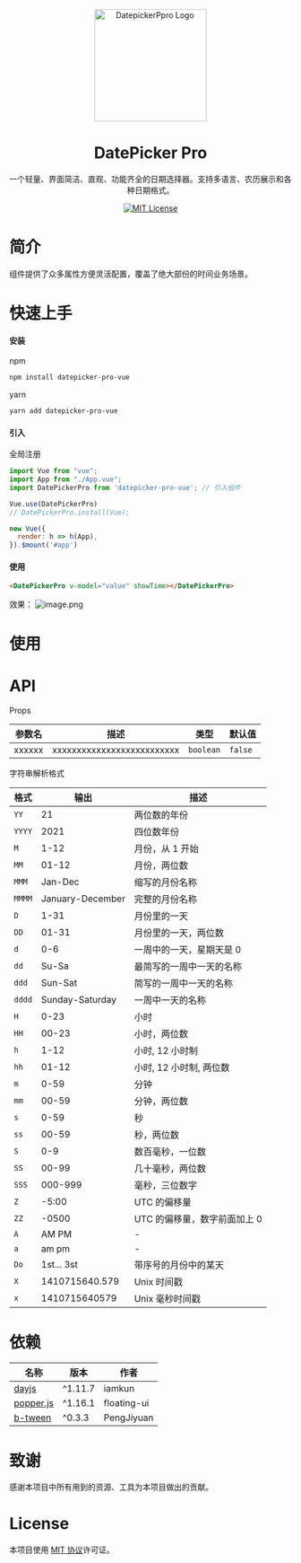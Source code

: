 <div align="center">
  <a href="https://github.com/LIjiAngChen8/datepicker-pro-vue" target="_blank">
    <img alt="DatepickerPpro Logo" width="200" src="https://imgur.com/ZEmf07N.png"/>
  </a>
</div>

<div align="center">
  <h1>DatePicker Pro</h1>
</div>

<div align="center">

一个轻量、界面简洁、直观、功能齐全的日期选择器。支持多语言、农历展示和各种日期格式。

[![MIT License](https://img.shields.io/badge/license-MIT-blue.svg)](https://github.com/LIjiAngChen8/datepicker-pro-vue/blob/main/LICENSE)

</div>

# 简介
组件提供了众多属性方便灵活配置，覆盖了绝大部份的时间业务场景。

# 快速上手

#### 安装

npm
```bash
npm install datepicker-pro-vue
```

yarn
```bash
yarn add datepicker-pro-vue
```

#### 引入

全局注册

```js
import Vue from "vue";
import App from "./App.vue";
import DatePickerPro from 'datepicker-pro-vue'; // 引入组件

Vue.use(DatePickerPro)
// DatePickerPro.install(Vue);

new Vue({
  render: h => h(App),
}).$mount('#app')
```

#### 使用

``` html
<DatePickerPro v-model="value" showTime></DatePickerPro>
```
效果：
![image.png](https://imgur.com/aKPpqMM.png)

# 使用

# API
Props

|参数名         | 描述                                 | 类型                  | 默认值|
| ------------ | ----------------------------------- | --------------------- | -------| 
| xxxxxx | xxxxxxxxxxxxxxxxxxxxxxxxxx            | `boolean`             | `false`| 

字符串解析格式

格式     | 输出               | 描述                |
| ------ | ---------------- | ----------------- |
| `YY`   | 21               | 两位数的年份            |
| `YYYY` | 2021             | 四位数年份             |
| `M`    | 1-12             | 月份，从 1 开始         |
| `MM`   | 01-12            | 月份，两位数            |
| `MMM`  | Jan-Dec          | 缩写的月份名称           |
| `MMMM` | January-December | 完整的月份名称           |
| `D`    | 1-31             | 月份里的一天            |
| `DD`   | 01-31            | 月份里的一天，两位数        |
| `d`    | 0-6              | 一周中的一天，星期天是 0     |
| `dd`   | Su-Sa            | 最简写的一周中一天的名称      |
| `ddd`  | Sun-Sat          | 简写的一周中一天的名称       |
| `dddd` | Sunday-Saturday  | 一周中一天的名称          |
| `H`    | 0-23             | 小时                |
| `HH`   | 00-23            | 小时，两位数            |
| `h`    | 1-12             | 小时, 12 小时制        |
| `hh`   | 01-12            | 小时, 12 小时制, 两位数   |
| `m`    | 0-59             | 分钟                |
| `mm`   | 00-59            | 分钟，两位数            |
| `s`    | 0-59             | 秒                 |
| `ss`   | 00-59            | 秒，两位数             |
| `S`    | 0-9              | 数百毫秒，一位数          |
| `SS`   | 00-99            | 几十毫秒，两位数          |
| `SSS`  | 000-999          | 毫秒，三位数字           |
| `Z`    | -5:00            | UTC 的偏移量          |
| `ZZ`   | -0500            | UTC 的偏移量，数字前面加上 0 |
| `A`    | AM PM            | -                 |
| `a`    | am pm            | -                 |
| `Do`   | 1st... 3st       | 带序号的月份中的某天        |
| `X`    | 1410715640.579   | Unix 时间戳          |
| `x`    | 1410715640579    | Unix 毫秒时间戳
# 依赖

| 名称         | 版本     | 作者        |
| ----------- | ------- |------------ |
| [dayjs]     | ^1.11.7 | iamkun      |
| [popper.js] | ^1.16.1 | floating-ui |
| [b-tween]   | ^0.3.3  | PengJiyuan  |

[dayjs]: https://day.js.org/
[popper.js]: https://popper.js.org/
[b-tween]: https://github.com/PengJiyuan/b-tween

# 致谢
感谢本项目中所有用到的资源、工具为本项目做出的贡献。

# License

本项目使用 [MIT 协议](./LICENSE)许可证。